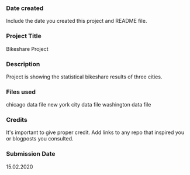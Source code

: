 <Ece Ersoz Mandaci readme document of project>


### Date created
Include the date you created this project and README file.

### Project Title
Bikeshare Project

### Description
Project is showing the statistical bikeshare results of three cities. 

### Files used
chicago data file
new york city data file
washington data file

### Credits
It's important to give proper credit. Add links to any repo that inspired you or blogposts you consulted.

### Submission Date
15.02.2020
